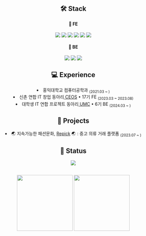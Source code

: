 <div align=center>	

<h2>🛠 Stack</h2>
<h4>📌 FE</h4>
<img src="https://img.shields.io/badge/React-61DAFB?style=flat-square&logo=React&logoColor=white"/>
<img src="https://img.shields.io/badge/JavaScript-F7DF1E?style=flat-square&logo=Javascript&logoColor=ffffff"/>
<img src="https://img.shields.io/badge/TypeScript-3178C6?style=flat-square&logo=TypeScript&logoColor=white"/>
<img src="https://img.shields.io/badge/Next.js-000000?style=flat-square&logo=Next.js&logoColor=white"/>
<img src="https://img.shields.io/badge/Styled_Components-DB7093?style=flat-square&logo=styledComponents&logoColor=ffffff"/>
  <img src="https://img.shields.io/badge/Tailwind-06B6D4?style=flat-square&logo=tailwindCss&logoColor=white"/>
<br>
<h4>📌 BE</h4>
<img src="https://img.shields.io/badge/Java-007396?style=flat-square&&logo=Java&logoColor=white"/>
<img src="https://img.shields.io/badge/Spring-6DB33F?style=flat-square&logo=spring&logoColor=white"/>
<img src="https://img.shields.io/badge/Spring_Boot-F2F4F9?style=flat-square&logo=spring-boot"/>

<h2>💻 Experience</h2>
<li> 홍익대학교 컴퓨터공학과 <sub>(2021.03 ~ )</sub></li>
<li> 신촌 연합 IT 창업 동아리<a href="https://github.com/CEOS-Developers"> CEOS</a> • 17기 FE <sub>(2023.03 ~ 2023.08)</sub></li>
<li> 대학생 IT 연합 프로젝트 동아리<a href="https://github.com/HIUMC"> UMC</a> • 6기 BE <sub>(2024.03 ~ )</sub></li>

<h2>🎨 Projects</h2>
<li> 🌏 지속가능한 패션문화, <a href="https://github.com/Repick-official">Repick</a> 🌏 : 중고 의류 거래 플랫폼 <sub>(2023.07 ~ )</sub></li>

<h2>🔗 Status</h2>
<img src="https://komarev.com/ghpvc/?username=oyatplum&color=yellow&label=PROFILE+VIEWS"/>
<br><br>


<p align="center">
<img height="180em" src="https://github-readme-stats-nhd2.vercel.app/api?username=oyatplum&show_icons=true&theme=synthwave&bg_color=141414&text_color=a3a3a3" />
<img height="180em" src="https://github-readme-stats-nhd2.vercel.app/api/top-langs/?username=oyatplum&layout=compact&hide=jupyter%20notebook&theme=synthwave&bg_color=141414&text_color=a3a3a3" />
</p>
<br><br>

</div>
